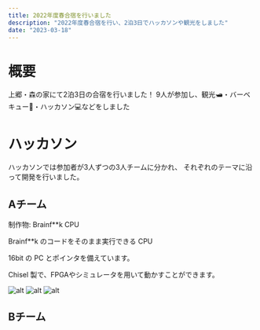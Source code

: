 ```yaml
---
title: 2022年度春合宿を行いました
description: "2022年度春合宿を行い、2泊3日でハッカソンや観光をしました"
date: "2023-03-18"
---
```


# 概要

上郷・森の家にて2泊3日の合宿を行いました！
9人が参加し、観光🛥️・バーベキュー🍖・ハッカソン💻などをしました

# ハッカソン

ハッカソンでは参加者が3人ずつの3人チームに分かれ、
それぞれのテーマに沿って開発を行いました。

## Aチーム

制作物: Brainf**k CPU

Brainf**k のコードをそのまま実行できる CPU


16bit の PC とポインタを備えています。

Chisel 製で、FPGAやシミュレータを用いて動かすことができます。

![alt](./a)
![alt](./)
![alt](./)

## Bチーム